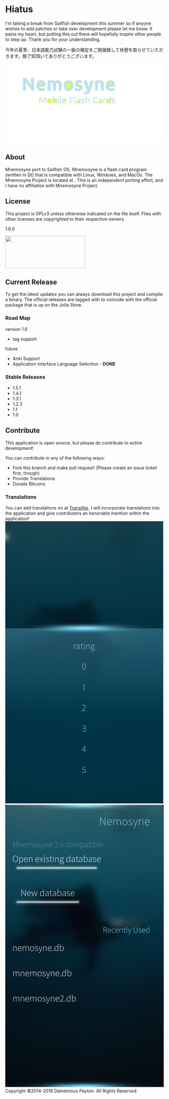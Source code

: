 <h1>Hiatus</h1>
I'm taking a break from Sailfish development this summer so if anyone wishes to add patches or take over development please let me know.  It pains my heart, but putting this out there will hopefully inspire other people to step up. Thank you for your understanding.

今年の夏季、日本語能力試験の一級の検定をご勉強致して休憩を取らせていただきます。御了知頂いてありがとうございます。

<img src="store/cover.png" />

<h2>About</h2>
Mnemosyne port to Sailfish OS. Mnemosyne is a flash card program (written in Qt) that is compatible with Linux, Windows, and MacOs. The Mnemosyne Project is located at <a href="http://http://mnemosyne-proj.org/"></a>. This is an independent porting effort, and I have no affiliation with Mnemosyne Project.

<h2>License</h2>

This project is GPLv3 unless otherwise indicated on the file itself. Files with other licenses are copyrighted to their respective owners.
<p>
1.6.0
<p>
<img src="http://www.gnu.org/graphics/gplv3-127x51.png" width="254" height="102" />

<h2>Current Release</h2>
To get the latest updates you can always download this project and compile a binary. The official releases are tagged with to coincide with the official package that is up on the Jolla Store.

<h3>Road Map</h3>
version 1.6
<ul>
  <li>tag support</li>
</ul>
future
<ul>
  <li>Anki Support</li>
  <li>Application Interface Language Selection - <strong>DONE</strong></li>
</ul>

<h3>Stable Releases</h3>
<ul>
  <li>1.5.1</li>
  <li>1.4.1</li>
  <li>1.3.1</li>
  <li>1.2.3</li>
  <li>1.1</li>
  <li>1.0</li>
</ul>

<h2>Contribute</h2>

This application is open source,  but please do contribute to active development!
<p>
You can contribute in any of the following ways:
<ul>
<li>Fork this branch and make pull request! (Please create an issue ticket first, though)
<li>Provide Translations
<li>Donate Bitcoins
</ul>

<h3>Translations</h3>
<p>
You can add translations on at <a href="https://www.transifex.com/projects/p/harbour-nemosyne/">Transifex</a>. I will incorporate translations into the application and give contributors an honorable mention within the application!

<img src="store/snapshot2.png" />

<img src="store/snapshot3.png" />


<br>
Copyright ©2014-2016 Dametrious Peyton. All Rights Reserved
